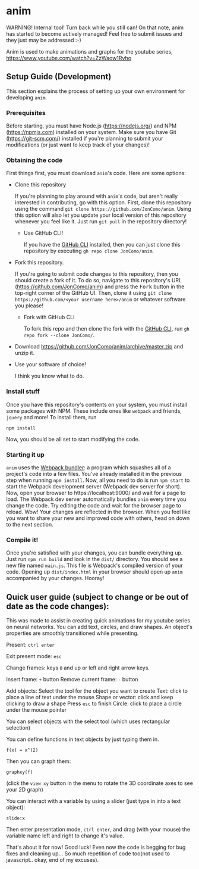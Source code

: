 # anim

WARNING! Internal tool! Turn back while you still can! On that note, anim has started to become actively managed! Feel free to submit issues and they just may be addressed :-)

Anim is used to make animations and graphs for the youtube series, https://www.youtube.com/watch?v=ZzWaow1Rvho

## Setup Guide (Development)

This section explains the process of setting up your own environment for developing `anim`.

### Prerequisites

Before starting, you must have Node.js (https://nodejs.org/) and NPM (https://npmjs.com) installed on your system. Make sure you have Git (https://git-scm.com/) installed if you're planning to submit your modifications (or just want to keep track of your changes)!

### Obtaining the code

First things first, you must download `anim`'s code. Here are some options:

- Clone this repository

  If you're planning to play around with `anim`'s code, but aren't really interested in contributing, go with this option. First, clone this repository using the command `git clone https://github.com/JonComo/anim`. Using this option will also let you update your local version of this repository whenever you feel like it. Just run `git pull` in the repository directory!

  - Use GitHub CLI!

    If you have the [GitHub CLI](https://cli.github.com/) installed, then you can just clone this repository by executing `gh repo clone JonComo/anim`.

- Fork this repository.

  If you're going to submit code changes to this repository, then you should create a fork of it. To do so, navigate to this repository's URL (https://github.com/JonComo/anim) and press the <kbd>Fork</kbd> button in the top-right corner of the GitHub UI. Then, clone it using `git clone https://github.com/<your username here>/anim` or whatever software you please!

  - Fork with GitHub CLI

    To fork this repo and then clone the fork with the [GitHub CLI](https://cli.github.com/), run `gh repo fork --clone JonComo/`.

- Download https://github.com/JonComo/anim/archive/master.zip and unzip it.

- Use your software of choice!

  I think you know what to do.

### Install stuff

Once you have this repository's contents on your system, you must install some packages with NPM. These include ones like `webpack` and friends, `jquery` and more! To install them, run
```
npm install
```

Now, you should be all set to start modifying the code.

### Starting it up

`anim` uses the [Webpack bundler](https://webpack.js.org/): a program which squashes all of a project's code into a few files. You've already installed it in the previous step when running `npm install`. Now, all you need to do is run `npm start` to start the Webpack development server (Webpack dev server for short). Now, open your browser to https://localhost:9000/ and wait for a page to load. The Webpack dev server automatically bundles `anim` every time you change the code. Try editing the code and wait for the browser page to reload. Wow! Your changes are reflected in the browser. When you feel like you want to share your new and improved code with others, head on down to the next section.

### Compile it!

Once you're satisfied with your changes, you can bundle everything up. Just run `npm run build` and look in the `dist/` directory. You should see a new file named `main.js`. This file is Webpack's compiled version of your code. Opening up `dist/index.html` in your browser should open up `anim` accompanied by your changes. Hooray!

## Quick user guide (subject to change or be out of date as the code changes):

This was made to assist in creating quick animations for my youtube series on neural networks. You can add text, circles, and draw shapes. An object's properties are smoothly transitioned while presenting.

Present: <code>ctrl enter</code>

Exit present mode: <code>esc</code>

Change frames: keys <code>0</code> and up or left and right arrow keys.

Insert frame: <code>+</code> button
Remove current frame: <code>-</code> button

Add objects:
  Select the tool for the object you want to create
  Text: click to place a line of text under the mouse
  Shape or vector: click and keep clicking to draw a shape
  Press <code>esc</code> to finish
  Circle: click to place a circle under the mouse pointer

You can select objects with the select tool (which uses rectangular selection)

You can define functions in text objects by just typing them in.

<code>f(x) = x^(2)</code>

Then you can graph them:

<code>graphxy(f)</code>

(click the <code>view xy</code> button in the menu to rotate the 3D coordinate axes to see your 2D graph)

You can interact with a variable by using a slider (just type in into a text object):

<code>slide:x</code>

Then enter presentation mode, <code>ctrl enter</code>, and drag (with your mouse) the variable name left and right to change it's value.

That's about it for now! Good luck! Even now the code is begging for bug fixes and cleaning up... So much repetition of code too(not used to javascript.. okay, end of my excuses).
